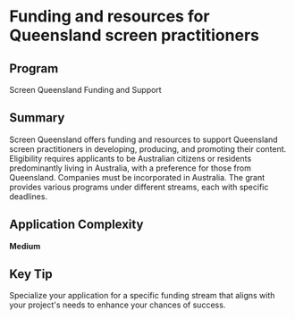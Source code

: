 # Funding and resources for Queensland screen practitioners
  
## Program
Screen Queensland Funding and Support

## Summary
Screen Queensland offers funding and resources to support Queensland screen practitioners in developing, producing, and promoting their content. Eligibility requires applicants to be Australian citizens or residents predominantly living in Australia, with a preference for those from Queensland. Companies must be incorporated in Australia. The grant provides various programs under different streams, each with specific deadlines.

## Application Complexity
**Medium**

## Key Tip
Specialize your application for a specific funding stream that aligns with your project's needs to enhance your chances of success.
